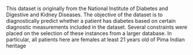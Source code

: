 This dataset is originally from the National Institute of Diabetes and Digestive and Kidney Diseases.
The objective of the dataset is to diagnostically predict whether a patient has diabetes based on certain diagnostic measurements included in the dataset. Several constraints were placed on the selection of these instances from a larger database. In particular, all patients here are females at least 21 years old of Pima Indian heritage

